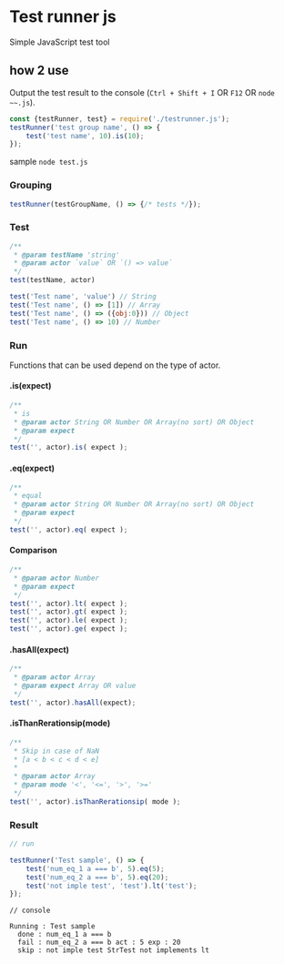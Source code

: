 # Test runner js
Simple JavaScript test tool

## how 2 use

Output the test result to the console (`Ctrl + Shift + I` OR `F12` OR `node ~~.js`).

```js
const {testRunner, test} = require('./testrunner.js');
testRunner('test group name', () => {
	test('test name', 10).is(10);
});
```

sample `node test.js`


### Grouping

```js
testRunner(testGroupName, () => {/* tests */});
```

### Test

```js
/**
 * @param testName 'string'
 * @param actor `value` OR `() => value` 
 */
test(testName, actor)
```

```js
test('Test name', 'value') // String
test('Test name', () => [1]) // Array
test('Test name', () => ({obj:0})) // Object
test('Test name', () => 10) // Number
```

### Run

Functions that can be used depend on the type of actor.

#### .is(expect)

```js
/**
 * is
 * @param actor String OR Number OR Array(no sort) OR Object
 * @param expect
 */
test('', actor).is( expect );
```

#### .eq(expect)

```js
/**
 * equal
 * @param actor String OR Number OR Array(no sort) OR Object
 * @param expect
 */
test('', actor).eq( expect );
```

#### Comparison

```js
/**
 * @param actor Number
 * @param expect
 */
test('', actor).lt( expect );
test('', actor).gt( expect );
test('', actor).le( expect );
test('', actor).ge( expect );
```

#### .hasAll(expect)

```js
/**
 * @param actor Array
 * @param expect Array OR value
 */
test('', actor).hasAll(expect);
```

#### .isThanRerationsip(mode)
```js
/** 
 * Skip in case of NaN
 * [a < b < c < d < e]
 *
 * @param actor Array
 * @param mode '<', '<=', '>', '>='
 */
test('', actor).isThanRerationsip( mode );
```

### Result

```js
// run

testRunner('Test sample', () => {
	test('num_eq_1 a === b', 5).eq(5);
	test('num_eq_2 a === b', 5).eq(20);
	test('not imple test', 'test').lt('test');
});
```

```
// console

Running : Test sample
  done : num_eq_1 a === b
  fail : num_eq_2 a === b act : 5 exp : 20
  skip : not imple test StrTest not implements lt
```
